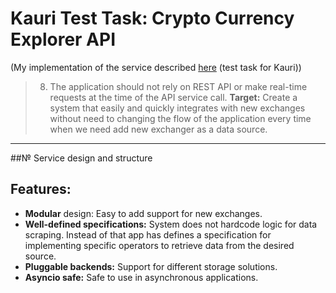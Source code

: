 # Kauri Test Task: Crypto Currency Explorer API
(My implementation of the service described [here](https://docs.google.com/document/d/1kUlZ7suZZPPEefWpu9WrdSJgBbVEutLtlXnRUehq4n8/edit?usp=sharing) (test task for Kauri))

> 8. The application should not rely on REST API or make real-time requests at the time of the API service call.
**Target:** Create a system that easily and quickly integrates with new exchanges without need to changing the flow of the application every time when we need add new exchanger as a data source.

<hr>


##№ Service design and structure

## Features:

- **Modular** design: Easy to add support for new exchanges.
- **Well-defined specifications:** System does not hardcode logic for data scraping. Instead of that app has defines a specification for implementing specific operators to retrieve data from the desired source.
- **Pluggable backends:** Support for different storage solutions.
- **Asyncio safe:** Safe to use in asynchronous applications.

